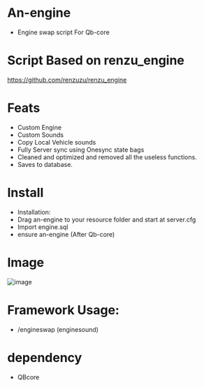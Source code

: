 # An-engine
- Engine swap script For Qb-core

# Script Based on renzu_engine
https://github.com/renzuzu/renzu_engine

# Feats
- Custom Engine
- Custom Sounds
- Copy Local Vehicle sounds
- Fully Server sync using Onesync state bags
- Cleaned and optimized and removed all the useless functions.
- Saves to database.

# Install
- Installation:
- Drag an-engine to your resource folder and start at server.cfg
- Import engine.sql
- ensure an-engine (After Qb-core)

# Image
![image](https://cdn.discordapp.com/attachments/837147253562146846/1029785285908766720/unknown.png)

# Framework Usage: 
- /engineswap (enginesound)

# dependency 
- QBcore
